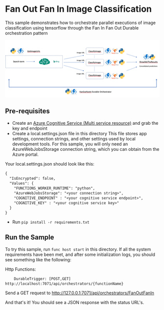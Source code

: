 # Fan Out Fan In Image Classification

This sample demonstrates how to orchestrate parallel executions of image classification using tensorflow through the Fan In Fan Out Durable orchestration pattern

![architecture_diagram](./FanOutFanIn.png) 

## Pre-requisites

- Create an [Azure Cognitive Service (Multi service resource)](https://docs.microsoft.com/en-us/azure/cognitive-services/cognitive-services-apis-create-account?tabs=multiservice%2Cwindows) and grab the key and endpoint
- Create a local.settings.json file in this directory
This file stores app settings, connection strings, and other settings used by local development tools. For this sample, you will only need an AzureWebJobsStorage connection string, which you can obtain from the Azure portal.

Your local.settings.json should look like this:

```
{
  "IsEncrypted": false,
  "Values": {
    "FUNCTIONS_WORKER_RUNTIME": "python",
    "AzureWebJobsStorage": "<your connection string>",
    "COGNITIVE_ENDPOINT" : "<your cognitive service endpoint>",
    "COGNITIVE_KEY" : "<your cognitive service key>"
  }
}
```

- Run `pip install -r requirements.txt`


## Run the Sample
To try this sample, run `func host start` in this directory. If all the system requirements have been met, and after some initialization logs, you should see something like the following:

Http Functions:

        DurableTrigger: [POST,GET] http://localhost:7071/api/orchestrators/{functionName}


Send a GET request to http://127.0.0.1:7071/api/orchestrators/FanOutFanIn

And that's it! You should see a JSON response with the status URL's.
